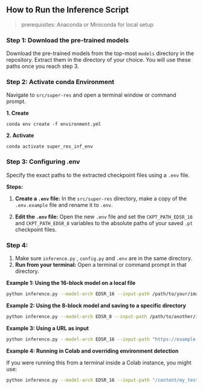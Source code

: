 ## How to Run the Inference Script
> prerequisites: Anaconda or Miniconda for local setup
### **Step 1:** Download the pre-trained models
Download the pre-trained models from the top-most `models` directory in the repository.
Extract them in the directory of your choice. You will use these paths once you reach step 3.

### **Step 2:**  Activate conda Environment
Navigate to `src/super-res` and open a terminal window or command prompt.

**1. Create**
```
conda env create -f environment.yml
```
**2. Activate**
```
conda activate super_res_inf_env
```
### **Step 3:** Configuring .env 

Specify the exact paths to the extracted checkpoint files using a `.env` file.

**Steps:**

1.  **Create a `.env` file:** In the  `src/super-res` directory, make a copy of the `.env.example` file and rename it to `.env`.

2.  **Edit the `.env` file:** Open the new `.env` file and set the `CKPT_PATH_EDSR_16` and `CKPT_PATH_EDSR_8` variables to the absolute paths of your saved `.pt` checkpoint files.

### **Step 4:** 

1.  Make sure `inference.py` , `config.py` and `.env` are in the same directory.
2.  **Run from your terminal:** Open a terminal or command prompt in that directory.

**Example 1: Using the 16-block model on a local file**

```bash
python inference.py --model-arch EDSR_16 --input-path /path/to/your/image.png
```

**Example 2: Using the 8-block model and saving to a specific directory**

```bash
python inference.py --model-arch EDSR_8 --input-path /path/to/another/image.jpg --output-dir /path/to/save/results
```

**Example 3: Using a URL as input**

```bash
python inference.py --model-arch EDSR_16 --input-path "https://example.com/some_low_res_image.png"
```

**Example 4: Running in Colab and overriding environment detection**

If you were running this from a terminal inside a Colab instance, you might use:

```bash
python inference.py --model-arch EDSR_16 --input-path "/content/my_test_image.png" --env-mode colab
```


